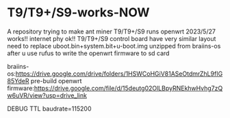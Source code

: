 # T9/T9+/S9-works-NOW
A repository trying to make ant miner T9/T9+/S9 runs openwrt
2023/5/27 works!! internet phy ok!!
T9/T9+/S9 control board have very similar layout 
need to replace uboot.bin+system.bit+u-boot.img unzipped from braiins-os after u use rufus to write the openwrt firmware to sd card 

braiins-os:https://drive.google.com/drive/folders/1HSWCoHGiV81ASeOtdmrZhL9fIG85YdeR
pre-build openwrt firmware:https://drive.google.com/file/d/15deutg02OlLBpyRNEkhwHvhg7zQw6uVR/view?usp=drive_link


DEBUG TTL baudrate=115200
